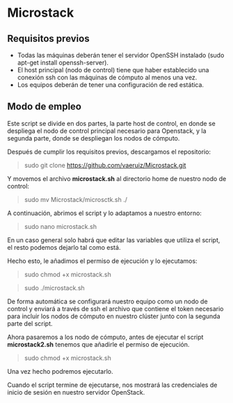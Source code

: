 # Microstack

## Requisitos previos

- Todas las máquinas deberán tener el servidor OpenSSH instalado (sudo apt-get install openssh-server).
- El host principal (nodo de control) tiene que haber establecido una conexión ssh con las máquinas de cómputo al menos una vez.
- Los equipos deberán de tener una configuración de red estática.

## Modo de empleo

Este script se divide en dos partes, la parte host de control, en donde se despliega el nodo de control principal necesario para Openstack, y la segunda parte, donde se despliegan los nodos de cómputo.

Después de cumplir los requisitos previos, descargamos el repositorio:

> sudo git clone https://github.com/vaeruiz/Microstack.git

Y movemos el archivo **microstack.sh** al directorio home de nuestro nodo de control:

> sudo mv Microstack/microsctk.sh ./

A continuación, abrimos el script y lo adaptamos a nuestro entorno:

> sudo nano microstack.sh

En un caso general solo habrá que editar las variables que utiliza el script, el resto podemos dejarlo tal como está.

Hecho esto, le añadimos el permiso de ejecución y lo ejecutamos:

> sudo chmod +x microstack.sh

> sudo ./microstack.sh

De forma automática se configurará nuestro equipo como un nodo de control y enviará a través de ssh el archivo que contiene el token necesario para incluir los nodos de cómputo en nuestro clúster junto con la segunda parte del script.

Ahora pasaremos a los nodo de cómputo, antes de ejecutar el script **microstack2.sh** tenemos que añadirle el permiso de ejecución.

> sudo chmod +x microstack.sh

Una vez hecho podremos ejecutarlo.

Cuando el script termine de ejecutarse, nos mostrará las credenciales de inicio de sesión en nuestro servidor OpenStack.
